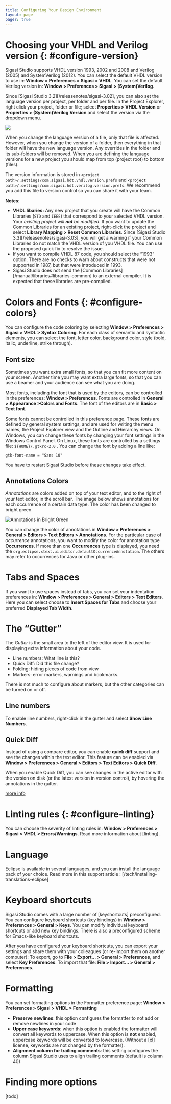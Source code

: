 ```yaml
---
title: Configuring Your Design Environment
layout: page 
pager: true
---
```


# Choosing your VHDL and Verilog version {: #configure-version}

Sigasi Studio supports VHDL version 1993, 2002 and 2008 and Verilog (2005) and SystemVerilog (2012).
You can select the default VHDL version to use in: **Window > Preferences > Sigasi > VHDL**.
You can set the default Verilog version in: **Window > Preferences > Sigasi > (System)Verilog**.

Since [Sigasi Studio 3.2][/releasenotes/sigasi-3.02], you can also set the language version
per project, per folder and per file.
In the Project Explorer, right click your project, folder or file; select **Properties > VHDL Version**
or **Properties > (System)Verilog Version** and select the version via the dropdown menu.

![](images/project_verilog_version.png)

When you change the language version of a file, only that file is affected.
However, when you change the version of a folder, then everything in that folder will have the new language version.
Any overrides in the folder and its sub-folders will be removed.
When you are defining the language versions for a new project you should map from top (project root) to bottom (files).

The version information is stored in `<project path>/.settings/com.sigasi.hdt.vhdl.version.prefs` and `<project path>/.settings/com.sigasi.hdt.verilog.version.prefs`.
We recommend you add this file to version control so you can share it with your team.

**Notes**:

* **VHDL libaries:** Any new project that you create will have the Common Libraries (`STD` and `IEEE`) that correspond to your selected VHDL version.
Your *existing project will **not** be modified*.
If you want to update the Common Libraries for an existing project, right-click the project and select **Library Mapping > Reset Common Libraries**.
Since [Sigasi Studio 3.3][/releasenotes/sigasi-3.03], you will get a warning if your Common Libraries do not match the VHDL version of you VHDL file.
You can use the proposed quick fix to resolve the issue.
* If you want to compile VHDL 87 code, you should select the “1993” option. There are no checks to warn about constructs that were not supported in 1987, but that were introduced in 1993.
* Sigasi Studio does not send the [Common Libraries][/manual/libraries#libraries-common] to an external compiler. It is expected that these libraries are pre-compiled.


# Colors and Fonts {: #configure-colors}

You can configure the code coloring by selecting **Window > Preferences > Sigasi > VHDL > Syntax Coloring**.
For each class of semantic and syntactic elements, you can select the font, letter color, background color, style (bold, italic, underline, strike through).

## Font size

Sometimes you want extra small fonts, so that you can fit more content on your screen. Another time you
may want extra large fonts, so that you can use a beamer and your audience can see what you are doing.

Most fonts, including the font that is used by the editors, can be controlled in the preferences:
**Window > Preferences**. Fonts are controlled in **General > Appearance >Colors and Fonts**. The font of the editors are in **Basic > Text font**.

Some fonts cannot be controlled in this preference page. These fonts are defined by general system settings, and are used for writing the menu names, the Project Explorer view and the Outline and Hierarchy views. On
Windows, you can change these fonts by changing your font settings in the Windows Control Panel. On Linux, these fonts are controlled by a settings file: `${HOME}/.gtkrc-2.0` . You can change the font by adding
a line like:

`gtk-font-name = "Sans 10"`

You have to restart Sigasi Studio before these changes take effect.

## Annotations Colors

*Annotations* are colors added on top of your text editor, and to the right of your text editor, in the scroll bar. The image below shows annotations for each occurrence of a certain data type. The color has
been changed to bright green.

![Annotations in Bright Green](images/annotations-in-green.png "Annotations in Bright Green")

You can change the color of annotations in **Window > Preferences > General > Editors > Text Editors > Annotations**. For the particular case of *occurrence* annotations, you want to modify the color for
annotation type **Occurrences**. 
If more than one **Occurrences** type is displayed, you need the `org.eclipse.xtext.ui.editor.defaultOccurrenceAnnotation`. The others may refer to occurrences for Java or other plug-ins.

# Tabs and Spaces

If you want to use spaces instead of tabs, you can set your indentation preferences in: **Window > Preferences > General > Editors > Text Editors**. Here you can select choose to **Insert Spaces for Tabs** and choose your preferred **Displayed Tab Width**.

# The “Gutter”

The *Gutter* is the small area to the left of the editor view. It is used for displaying extra information about your code.

-   Line numbers: What line is this?
-   Quick Diff: Did this file change?
-   Folding: hiding pieces of code from view
-   Markers: error markers, warnings and bookmarks.

There is not much to configure about markers, but the other categories can be turned on or off.

## Line numbers

To enable line numbers, right-click in the gutter and select **Show Line Numbers**.

## Quick Diff

Instead of using a compare editor, you can enable **quick diff** support and see the changes within the text editor. This feature can be enabled via **Window > Preferences > General > Editors > Text Editors > Quick Diff**.

When you enable Quick Diff, you can see changes in the active editor with the version on disk (or the latest version in version control), by hovering the annotations in the gutter.

[more info](https://help.eclipse.org/photon/index.jsp?topic=%2Forg.eclipse.platform.doc.user%2Ftasks%2Ftasks-cvs-quickdiff.htm)

# Linting rules {: #configure-linting}

You can choose the severity of linting rules in: **Window > Preferences > Sigasi > VHDL > Errors/Warnings**.
Read more information about [linting].

# Language

Eclipse is available in several languages, and you can install the language pack of your choice. Read more in this support article : [/tech/installing-translations-eclipse]

# Keyboard shortcuts

Sigasi Studio comes with a large number of [keyshortcuts] preconfigured. You can configure keyboard shortcuts (key bindings) in **Window > Preferences > General > Keys**. You can modify individual keyboard shortcuts or add new key bindings.
There is also a preconfigured scheme for Emacs-like keyboard shortcuts.

After you have configured your keyboard shortcuts, you can export your settings and share them with your colleagues (or re-import them on another computer):
To export, go to **File > Export… > General > Preferences**, and select **Key Preferences**. To import that file: **File > Import… > General > Preferences**.

# Formatting

You can set formatting options in the Formatter preference page:
**Window > Preferences > Sigasi > VHDL > Formatting**

-   **Preserve newlines**: this option configures the formatter to not add or remove newlines in your code
-   **Upper case keywords**: when this option is enabled the formatter will convert all keywords to uppercase. When this option is **not** enabled, uppercase keywords will be converted to lowercase. (Without a [xl] license, keywords are not changed by the formatter).
-   **Alignment column for trailing comments**: this setting configures the column Sigasi Studio uses to align trailing comments (default is column 40)

# Finding more options
[todo]

